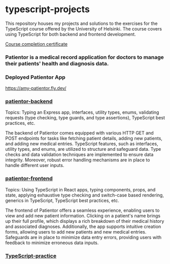 # typescript-projects

This repository houses my projects and solutions to the exercises for the TypeScript course offered by the University of Helsinki. The course covers using TypeScript for both backend and frontend development.

[Course completion certificate](https://studies.cs.helsinki.fi/stats/api/certificate/fs-typescript/en/4ec7a3bcce7444c351560a6a89cb5042)

### Patientor is a medical record application for doctors to manage their patients' health and diagnosis data.

### Deployed Patientor App

https://amy-patientor.fly.dev/

### [patientor-backend](https://github.com/amywlchong/typescript-projects/tree/master/patientor-backend)

Topics: Typing an Express app, interfaces, utility types, enums, validating requests (type checking, type guards, and type assertions), TypeScript best practices, etc.

The backend of Patientor comes equipped with various HTTP GET and POST endpoints for tasks like fetching patient details, adding new patients, and adding new medical entries. TypeScript features, such as interfaces, utility types, and enums, are utilized to structure and safeguard data. Type checks and data validation techniques are implemented to ensure data integrity. Moreover, robust error handling mechanisms are in place to handle different user inputs.

### [patientor-frontend](https://github.com/amywlchong/typescript-projects/tree/master/patientor-frontend)

Topics: Using TypeScript in React apps, typing components, props, and state, applying exhaustive type checking and switch-case based rendering, generics in TypeScript, TypeScript best practices, etc.

The frontend of Patientor offers a seamless experience, enabling users to view and add new patient information. Clicking on a patient's name brings up their full profile, which displays a rich breakdown of their medical history and associated diagnoses. Additionally, the app supports intuitive creation forms, allowing users to add new patients and new medical entries. Safeguards are in place to minimize data entry errors, providing users with feedback to minimize erroneous data inputs.

### [TypeScript-practice](https://github.com/amywlchong/typescript-projects/tree/master/practice)
